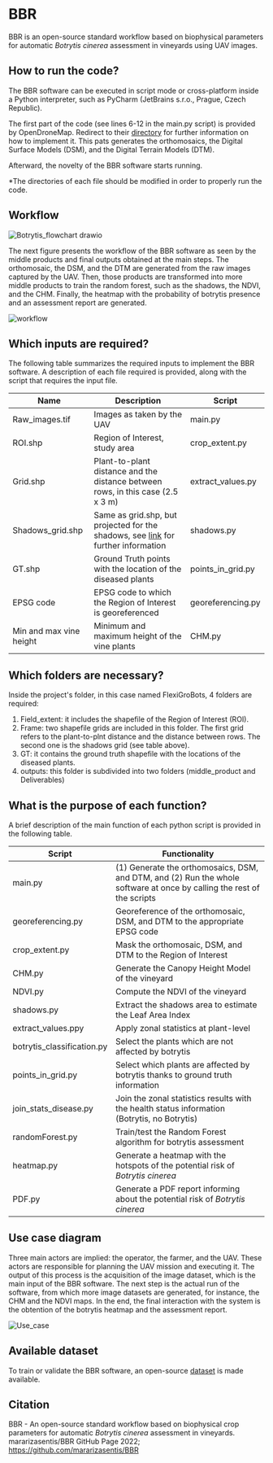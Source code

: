 # BBR
BBR is an open-source standard workflow based on biophysical parameters for automatic *Botrytis cinerea* assessment in vineyards using UAV images.

## How to run the code?
The BBR software can be executed in script mode or cross-platform inside a Python interpreter, such as PyCharm (JetBrains s.r.o., Prague, Czech Republic). 

The first part of the code (see lines 6-12 in the main.py script) is provided by OpenDroneMap. Redirect to their [directory](https://github.com/OpenDroneMap/ODM) for further information on how to implement it. This pats generates the orthomosaics, the Digital Surface Models (DSM), and the Digital Terrain Models (DTM).

Afterward, the novelty of the BBR software starts running. 

\*The directories of each file should be modified in order to properly run the code.

## Workflow
![Botrytis_flowchart drawio](https://user-images.githubusercontent.com/59556308/199081130-79aa5daf-5726-48bf-83cb-e6afc072c1c1.png)

The next figure presents the workflow of the BBR software as seen by the middle products and final outputs obtained at the main steps. The orthomosaic, the DSM, and the DTM are generated from the raw images captured by the UAV. Then, those products are transformed into more middle products to train the random forest, such as the shadows, the NDVI, and the CHM. Finally, the heatmap with the probability of botrytis presence and an assessment report are generated. 

![workflow](https://user-images.githubusercontent.com/59556308/199081486-6453e008-e356-41c2-a965-45a459499ba7.JPG)

## Which inputs are required?
The following table summarizes the required inputs to implement the BBR software. A description of each file required is provided, along with the script that requires the input file. 

| Name                     | Description                                                                        | Script            |
| ------------------------ | ---------------------------------------------------------------------------------- | ----------------- |
| Raw_images.tif           | Images as taken by the UAV                                                         | main.py           |
| ROI.shp                  | Region of Interest, study area                                                     | crop_extent.py    |
| Grid.shp                 | Plant-to-plant distance and the distance between rows, in this case (2.5 x 3 m)    | extract_values.py |
| Shadows_grid.shp         | Same as grid.shp, but projected for the shadows, see [link](https://oeno-one.eu/article/view/4639) for further information  | shadows.py |
| GT.shp                   | Ground Truth points with the location of the diseased plants                       | points_in_grid.py |
| EPSG code                | EPSG code to which the Region of Interest is georeferenced                         | georeferencing.py |
| Min and max vine height  | Minimum and maximum height of the vine plants                                      | CHM.py            |

## Which folders are necessary?
Inside the project's folder, in this case named FlexiGroBots, 4 folders are required:
1) Field_extent: it includes the shapefile of the Region of Interest (ROI).
2) Frame: two shapefile grids are included in this folder. The first grid refers to the plant-to-plnt distance and the distance between rows. The second one is the shadows grid (see table above). 
3) GT: it contains the ground truth shapefile with the locations of the diseased plants. 
4) outputs: this folder is subdivided into two folders (middle_product and Deliverables)

## What is the purpose of each function?
A brief description of the main function of each python script is provided in the following table. 

| Script                     | Functionality                                                                                                               |
| -------------------------- | -------------------------------------------------------------------------------------------------------------------------   |
| main.py                    | (1)	Generate the orthomosaics, DSM, and  DTM, and (2)  Run the whole software at once by calling the rest of the scripts  |           
| georeferencing.py          | Georeference of the orthomosaic, DSM, and DTM to the appropriate EPSG code                                                  | 
| crop_extent.py             | Mask the orthomosaic, DSM, and DTM to the Region of Interest                                                                | 
| CHM.py                     | Generate the Canopy Height Model of the vineyard                                                                            | 
| NDVI.py                    | Compute the NDVI of the vineyard                                                                                            | 
| shadows.py                 | Extract the shadows area to estimate the Leaf Area Index                                                                    | 
| extract_values.ppy         | Apply zonal statistics at plant-level                                                                                       | 
| botrytis_classification.py | Select the plants which are not affected by botrytis                                                                        |
| points_in_grid.py          | Select which plants are affected by botrytis thanks to ground truth information                                             | 
| join_stats_disease.py      | Join the zonal statistics results with the health status information (Botrytis, no Botrytis)                                | 
| randomForest.py            | Train/test the Random Forest algorithm for botrytis assessment                                                               | 
| heatmap.py                 | Generate a heatmap with the hotspots of the potential risk of *Botrytis cinerea*                                            | 
| PDF.py                     | Generate a PDF report informing about the potential risk of *Botrytis cinerea*                                              | 

## Use case diagram
Three main actors are implied: the operator, the farmer, and the UAV. These actors are responsible for planning the UAV mission and executing it. The output of this process is the acquisition of the image dataset, which is the main input of the BBR software. The next step is the actual run of the software, from which more image datasets are generated, for instance, the CHM and the NDVI maps. In the end, the final interaction with the system is the obtention of the botrytis heatmap and the assessment report. 

![Use_case](https://user-images.githubusercontent.com/59556308/199081522-12f708cd-c5a0-4fdd-8dd6-abd98cd74741.JPG)

## Available dataset
To train or validate the BBR software, an open-source [dataset](https://doi.org/10.1016/j.dib.2022.108876) is made available. 

## Citation
BBR - An open-source standard workflow based on biophysical crop parameters for automatic *Botrytis cinerea* assessment in vineyards. mararizasentis/BBR GitHub Page 2022; https://github.com/mararizasentis/BBR
